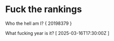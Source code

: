 # Fuck the rankings

Who the hell am I?
{ 20198379 }

What fucking year is it?
[ 2025-03-16T17:30:00Z ]
